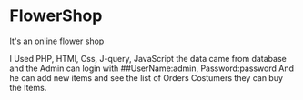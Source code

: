 # FlowerShop
It's an online flower shop 

I Used PHP, HTMl, Css, J-query, JavaScript 
the data came from database and the Admin can login with 
##UserName:admin, Password:password 
And he can add new items and see the list of Orders
Costumers they can buy the Items.
